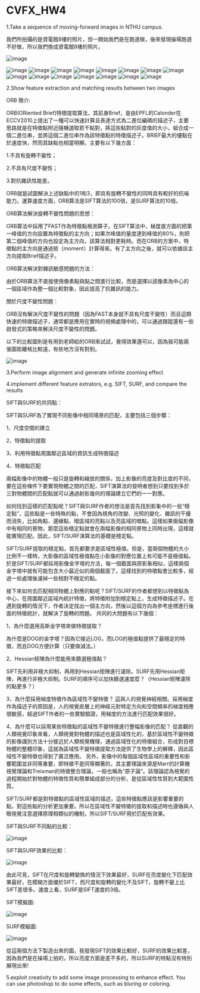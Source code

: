 # CVFX_HW4

1.Take a sequence of moving-forward images in NTHU campus.

我們所拍攝的是資電館8樓的照片，但一開始我們是在跑道做，後來發現操場跑道不好做，所以我們換成資電館8樓的照片。

![image](https://github.com/willy-lo/CVFX_HW4/blob/master/Photo/1.JPG)


![image](https://github.com/willy-lo/CVFX_HW4/blob/master/NTHU_campus/50.jpg)
![image](https://github.com/willy-lo/CVFX_HW4/blob/master/NTHU_campus/49.jpg)
![image](https://github.com/willy-lo/CVFX_HW4/blob/master/NTHU_campus/48.jpg)
![image](https://github.com/willy-lo/CVFX_HW4/blob/master/NTHU_campus/47.jpg)
![image](https://github.com/willy-lo/CVFX_HW4/blob/master/NTHU_campus/46.jpg)
![image](https://github.com/willy-lo/CVFX_HW4/blob/master/NTHU_campus/40.jpg)
![image](https://github.com/willy-lo/CVFX_HW4/blob/master/NTHU_campus/35.jpg)
![image](https://github.com/willy-lo/CVFX_HW4/blob/master/NTHU_campus/16.jpg)
![image](https://github.com/willy-lo/CVFX_HW4/blob/master/NTHU_campus/11.jpg)
![image](https://github.com/willy-lo/CVFX_HW4/blob/master/NTHU_campus/9.jpg)
![image](https://github.com/willy-lo/CVFX_HW4/blob/master/NTHU_campus/7.jpg)
![image](https://github.com/willy-lo/CVFX_HW4/blob/master/NTHU_campus/4.jpg)
![image](https://github.com/willy-lo/CVFX_HW4/blob/master/NTHU_campus/3.jpg)
![image](https://github.com/willy-lo/CVFX_HW4/blob/master/NTHU_campus/2.jpg)
![image](https://github.com/willy-lo/CVFX_HW4/blob/master/NTHU_campus/1.jpg)

2.Show feature extraction and matching results between two images

ORB 簡介:

ORB(ORiented Brief)特徵提取算法，其前身Brief，是由EPFL的Calonder在ECCV2010上提出了一種可以快速計算且表達方式為二進位編碼的描述子，主要思路就是在特徵點附近隨機選取若干點對，將這些點對的灰度值的大小，組合成一個二進位串，並將這個二進位串作為該特徵點的特徵描述子。BRIEF最大的優點在於速度快，然而其缺點也相當明顯，主要有以下幾方面：

1.不具有旋轉不變性；

2.不具有尺度不變性；

3.對抗雜訊性能差。

ORB就是試圖解決上述缺點中的1和3，即具有旋轉不變性的同時具有較好的抗噪能力。運算速度方面，ORB算法是SIFT算法的100倍，是SURF算法的10倍。

ORB算法解決旋轉不變性問題的思想：

ORB算法中採用了FAST作為特徵點檢測算子。在SIFT算法中，梯度直方圖的把第一峰值的方向設置為特徵點的主方向；如果次峰值的量度達到峰值的80%，則把第二個峰值的方向也設定為主方向，該算法相對更耗時。而在ORB的方案中，特徵點的主方向是通過矩（moment）計算得來。有了主方向之後，就可以依據該主方向提取Brief描述子。

ORB算法解決對雜訊敏感問題的方法：

由於ORB算法不直接使用像素點與點之間進行比較，而是選擇以該像素為中心的一個區域作為整一個比較對象，因此提高了抗雜訊的能力。

關於尺度不變性問題：

ORB沒有解決尺度不變性的問題（因為FAST本身就不具有尺度不變性）而且這類快速的特徵描述子，通常都是應用在實時的視頻處理中的，可以通過跟蹤還有一些啟發式的策略來解決尺度不變性的問題。

以下的比較圖則是有用到老師給的ORB來試試，覺得效果還可以，因為我可能兩張圖距離格比較遠，有些地方沒有對到。

![image](https://github.com/willy-lo/CVFX_HW4/blob/master/NTHU_campus/ORB.JPG)

3.Perform image alignment and generate infinite zooming effect

4.implement different feature extrators, e.g. SIFT, SURF, and compare the results

SIFT與SURF的共同點：

SIFT與SURF為了實現不同影像中相同場景的匹配，主要包括三個步驟：

1、尺度空間的建立

2、特徵點的提取

3、利用特徵點周圍鄰近區域的資訊生成特徵描述

4、特徵點匹配

  兩幅影像中的物體一般只是旋轉和縮放的關係，加上影像的亮度及對比度的不同，要在這些條件下要實現物體之間的匹配，SIFT演算法的發明者想到只要找到多於三對物體間的匹配點就可以通過射影幾何的理論建立它們的一一對應。

  如何找到這樣的匹配點呢？SIFT與SURF作者的想法是首先找到影象中的一些“穩定點”，這些點是一些特殊的點，不會因為視角的改變、光照的變化、雜訊的干擾而消失，比如角點、邊緣點、暗區域的亮點以及亮區域的暗點。這樣如果兩幅影像中有相同的景物，那麼這些穩定點就會在兩幅影像的相同景物上同時出現，這樣就能實現匹配。因此，SIFT/SURF演算法的基礎是穩定點。

  SIFT/SURF提取的穩定點，首先都要求是區域性極值。但是，當兩個物體的大小比例不一樣時，大影像的區域性極值點在小影像的對應位置上有可能不是極值點。於是SIFT/SURF都採用影像金字塔的方法，每一個截面與原影象相似，這樣兩個金字塔中就有可能包含大小最近似的兩個截面了。這樣找到的特徵點會比較多，經過一些處理後濾掉一些相對不穩定的點。

  接下來如何去匹配相同物體上對應的點呢？SIFT/SURF的作者都想到以特徵點為中心，在周圍鄰近區域內統計特徵，將特徵附加到穩定點上，生成特徵描述子。在遇到旋轉的情況下，作者決定找出一個主方向，然後以這個方向為參考座標進行後面的特徵統計，就解決了旋轉的問題。
共同的大問題有以下幾個：

1、為什麼選用高斯金字塔來做特徵提取？

為什麼是DOG的金字塔？因為它接近LOG，而LOG的極值點提供了最穩定的特徵，而且DOG方便計算（只要做減法。）

2、Hessian矩陣為什麼能用來篩選極值點？

SIFT先利用非極大抑制，再用到Hessian矩陣進行濾除。SURF先用Hessian矩陣，再進行非極大抑制。SURF的順序可以加快篩選速度麼？（Hessian矩陣濾除的點更多？）

3、為什麼採用梯度特徵作為區域性不變特徵？
這與人的視覺神經相關。採用梯度作為描述子的原因是，人的視覺皮層上的神經元對特定方向和空間頻率的梯度相應很敏感，經過SIFT作者的一些實驗驗證，用梯度的方法進行匹配效果很好。

4、為什麼可以採用某些特徵點的區域性不變特徵進行整幅影像的匹配？
從直觀的人類視覺印象來看，人類視覺對物體的描述也是區域性化的，基於區域性不變特徵的影像識別方法十分接近於人類視覺機理，通過區域性化的特徵組合，形成對目標物體的整體印象，這就為區域性不變特徵提取方法提供了生物學上的解釋，因此區域性不變特徵也得到了廣泛應用。
另外，影像中的每個區域性區域的重要性和影響範圍並非同等重要，即特徵不是同等顯著的，其主要理論來源是Marr的計算機視覺理論和Treisman的特徵整合理論，一般也稱為“原子論”。該理論認為視覺的過程開始於對物體的特徵性質和簡單組成部分的分析，是從區域性性質到大範圍性質。

SIFT/SURF都是對特徵點的區域性區域的描述，這些特徵點應該是影響重要的點，對這些點的分析更加重要。所以在區域性不變特徵的提取和描述時也遵循與人眼視覺注意選擇原理相類似的機制，所以SIFT/SURF用於匹配有效果。

SIFT與SURF不同點的比較：
	
![image](https://github.com/willy-lo/CVFX_HW4/blob/master/NTHU_campus/point.JPG)

SIFT與SURF效果的比較：

![image](https://github.com/willy-lo/CVFX_HW4/blob/master/NTHU_campus/effect.JPG)

由此可見，SIFT在尺度和旋轉變換的情況下效果最好，SURF在亮度變化下匹配效果最好，在模糊方面優於SIFT，而尺度和旋轉的變化不及SIFT，旋轉不變上比SIFT差很多。速度上看，SURF是SIFT速度的3倍。


SIFT模擬圖:

![image](https://github.com/willy-lo/CVFX_HW4/blob/master/NTHU_campus/SIFT.JPG)

SURF模擬圖:

![image](https://github.com/willy-lo/CVFX_HW4/blob/master/NTHU_campus/SURF.JPG)

從這兩個方法下製造出來的圖，我發現SIFT的效果比較好，SURF的效果比較差，因為我們是在操場上拍的，所以亮度方面是差不多的，所以SURF的特點沒有特別展現出來!

5.exploit creativity to add some image processing to enhance effect. You can use photoshop to do some effects, such as bluring or coloring.






